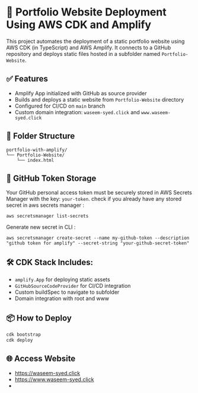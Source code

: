 # 🚀 Portfolio Website Deployment Using AWS CDK and Amplify

This project automates the deployment of a static portfolio website using AWS CDK (in TypeScript) and AWS Amplify. It connects to a GitHub repository and deploys static files hosted in a subfolder named `Portfolio-Website`.

## ✅ Features

- Amplify App initialized with GitHub as source provider
- Builds and deploys a static website from `Portfolio-Website` directory
- Configured for CI/CD on `main` branch
- Custom domain integration: `waseem-syed.click` and `www.waseem-syed.click`

## 🧾 Folder Structure

```
portfolio-with-amplify/
└── Portfolio-Website/
    └── index.html
```

## 🔐 GitHub Token Storage

Your GitHub personal access token must be securely stored in AWS Secrets Manager with the key: `your-token`.
check if you already have any stored secret in aws secrets manager : 
```
aws secretsmanager list-secrets
```
Generate new secret in CLI : 
```
aws secretsmanager create-secret --name my-github-token --description "github token for amplify" --secret-string "your-github-secret-token"
```

## 🛠️ CDK Stack Includes:

- `amplify.App` for deploying static assets
- `GitHubSourceCodeProvider` for CI/CD integration
- Custom buildSpec to navigate to subfolder
- Domain integration with root and www


## 📦 How to Deploy

```bash
cdk bootstrap
cdk deploy
```

## 🌐 Access Website

- https://waseem-syed.click
- https://www.waseem-syed.click
-
